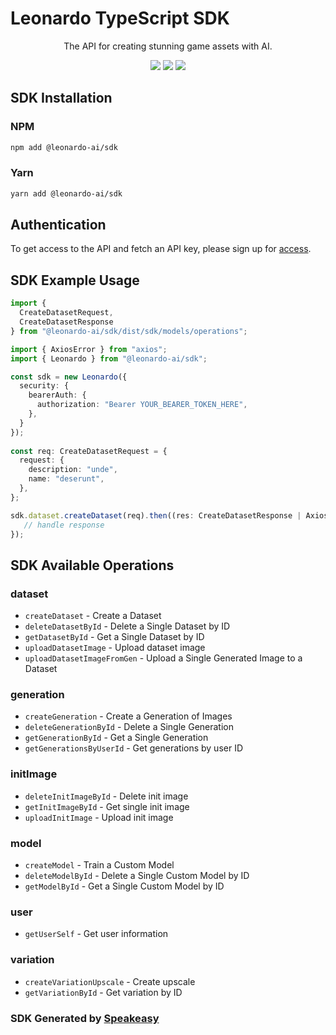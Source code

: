 # Leonardo TypeScript SDK

<div align="center">
   <p>The API for creating stunning game assets with AI.</p>
   <a href="https://github.com/Leonardo-Interactive/leonardo-ts-sdk/actions"><img src="https://img.shields.io/github/actions/workflow/status/Leonardo-Interactive/leonardo-ts-sdk/speakeasy_sdk_generate.yml?style=for-the-badge" /></a>
   <a href="https://docs.leonardo.ai/"><img src="https://img.shields.io/static/v1?label=Docs&message=API Ref&color=000&style=for-the-badge" /></a>
   <a href="https://discord.gg/leonardo-ai"><img src="https://img.shields.io/static/v1?label=Discord&message=Join&color=7289da&style=for-the-badge" /></a>
</div>

<!-- Start SDK Installation -->
## SDK Installation

### NPM

```bash
npm add @leonardo-ai/sdk
```

### Yarn

```bash
yarn add @leonardo-ai/sdk
```
<!-- End SDK Installation -->

## Authentication

To get access to the API and fetch an API key, please sign up for [access](https://leonardo.ai/). 

## SDK Example Usage
<!-- Start SDK Example Usage -->
```typescript
import {
  CreateDatasetRequest,
  CreateDatasetResponse
} from "@leonardo-ai/sdk/dist/sdk/models/operations";

import { AxiosError } from "axios";
import { Leonardo } from "@leonardo-ai/sdk";

const sdk = new Leonardo({
  security: {
    bearerAuth: {
      authorization: "Bearer YOUR_BEARER_TOKEN_HERE",
    },
  }
});
    
const req: CreateDatasetRequest = {
  request: {
    description: "unde",
    name: "deserunt",
  },
};

sdk.dataset.createDataset(req).then((res: CreateDatasetResponse | AxiosError) => {
   // handle response
});
```
<!-- End SDK Example Usage -->

<!-- Start SDK Available Operations -->
## SDK Available Operations


### dataset

* `createDataset` - Create a Dataset
* `deleteDatasetById` - Delete a Single Dataset by ID
* `getDatasetById` - Get a Single Dataset by ID
* `uploadDatasetImage` - Upload dataset image
* `uploadDatasetImageFromGen` - Upload a Single Generated Image to a Dataset

### generation

* `createGeneration` - Create a Generation of Images
* `deleteGenerationById` - Delete a Single Generation
* `getGenerationById` - Get a Single Generation
* `getGenerationsByUserId` - Get generations by user ID

### initImage

* `deleteInitImageById` - Delete init image
* `getInitImageById` - Get single init image
* `uploadInitImage` - Upload init image

### model

* `createModel` - Train a Custom Model
* `deleteModelById` - Delete a Single Custom Model by ID
* `getModelById` - Get a Single Custom Model by ID

### user

* `getUserSelf` - Get user information

### variation

* `createVariationUpscale` - Create upscale
* `getVariationById` - Get variation by ID
<!-- End SDK Available Operations -->

### SDK Generated by [Speakeasy](https://docs.speakeasyapi.dev/docs/using-speakeasy/client-sdks)
